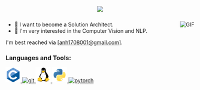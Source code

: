 <link rel="stylesheet" type="text/css" href="./style.css" />

<h1 align="center">
  <a href="#">
    <img align="center" src="https://readme-typing-svg.herokuapp.com?font=Fira+Code&size=15&duration=3000&pause=1000&color=22C2F7&width=500&lines=Hi%2C+I+am+an+AI+ENGINEER" />
  </a>
  <br>
</h1>

<img align="right" alt="GIF" src="https://github.com/vantuyen-dev/vantuyen-dev/blob/main/cat-animatiom.gif" />


  - 🔭 I want to become a Solution Architect.
  - 👋 I'm very interested in the Computer Vision and NLP.

  I'm best reached via [anh1708001@gmail.com].

<h3 align="left">Languages and Tools:</h3>
<p align="left"><a href="https://www.cprogramming.com/" target="_blank" rel="noreferrer"> <img src="https://raw.githubusercontent.com/devicons/devicon/master/icons/c/c-original.svg" alt="c" width="40" height="40"/> </a> <a href="https://git-scm.com/" target="_blank" rel="noreferrer"> <img src="https://www.vectorlogo.zone/logos/git-scm/git-scm-icon.svg" alt="git" width="40" height="40"/> </a> <a href="https://www.linux.org/" target="_blank" rel="noreferrer"> <img src="https://raw.githubusercontent.com/devicons/devicon/master/icons/linux/linux-original.svg" alt="linux" width="40" height="40"/> </a> <a href="https://www.photoshop.com/en" target="_blank" rel="noreferrer"></a> <a href="https://www.python.org" target="_blank" rel="noreferrer"> <img src="https://raw.githubusercontent.com/devicons/devicon/master/icons/python/python-original.svg" alt="python" width="40" height="40"/> </a> <a href="https://pytorch.org/" target="_blank" rel="noreferrer"> <img src="https://www.vectorlogo.zone/logos/pytorch/pytorch-icon.svg" alt="pytorch" width="40" height="40"/> </a> </p>
